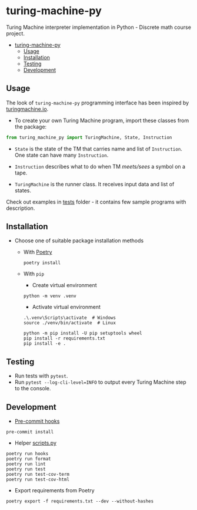 # turing-machine-py

Turing Machine interpreter implementation in Python - Discrete math course project.

- [turing-machine-py](#turing-machine-py)
  - [Usage](#usage)
  - [Installation](#installation)
  - [Testing](#testing)
  - [Development](#development)

## Usage

The look of `turing-machine-py` programming interface has been inspired by [turingmachine.io](https://turingmachine.io/).

- To create your own Turing Machine program, import these classes from the package:

```python
from turing_machine_py import TuringMachine, State, Instruction
```

- `State` is the state of the TM that carries name and list of `Instruction`. One state can have many `Instruction`.

- `Instruction` describes what to do when TM *meets/sees* a symbol on a tape.

- `TuringMachine` is the runner class. It receives input data and list of states.

Check out examples in [tests](tests) folder - it contains few sample programs with description.


## Installation
- Choose one of suitable package installation methods

  - With [Poetry](https://python-poetry.org/)

    ```
    poetry install
    ```

  - With `pip`

    - Create virtual environment

    ```
    python -m venv .venv
    ```

    - Activate virtual environment

    ```
    .\.venv\Scripts\activate  # Windows
    source ./venv/bin/activate  # Linux
    ```

    ```
    python -m pip install -U pip setuptools wheel
    pip install -r requirements.txt
    pip install -e .
    ```

## Testing

- Run tests with `pytest`.
- Run `pytest --log-cli-level=INFO` to output every Turing Machine step to the console.

## Development

- [Pre-commit hooks](.pre-commit-config.yaml)

```
pre-commit install
```

- Helper [scripts.py](scripts.py)

```
poetry run hooks
poetry run format
poetry run lint
poetry run test
poetry run test-cov-term
poetry run test-cov-html
```

- Export requirements from Poetry

```
poetry export -f requirements.txt --dev --without-hashes
```
